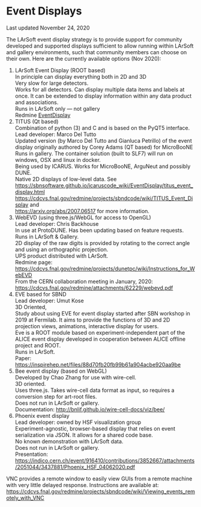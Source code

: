 # Event Displays

Last updated November 24, 2020

The LArSoft event display strategy is to provide support for community developed and supported displays sufficient to allow running within LArSoft and gallery environments, such that community members can choose on their own. Here are the currently available options (Nov 2020):

1.  LArSoft Event Display (ROOT based)  
    In principle can display everything both in 2D and 3D  
    Very slow for large detectors.  
    Works for all detectors. Can display multiple data items and labels at once. It can be extended to display information within any data product and associations.  
    Runs in LArSoft only — not gallery  
    Redmine [EventDisplay](EventDisplay)
2.  TITUS (Qt based)  
    Combination of python (3) and C and is based on the PyQT5 interface.  
    Lead developer: Marco Del Tutto  
    Updated version (by Marco Del Tutto and Gianluca Petrillo) of the event display originally authored by Corey Adams (QT based) for MicroBooNE  
    Runs in gallery. The container solution (built to SLF7) will run on windows, OSX and linux in docker.  
    Being used by ICARUS. Works for MicroBooNE, ArguNeut and possibly DUNE.  
    Native 2D displays of low-level data. See  
    https://sbnsoftware.github.io/icaruscode_wiki/EventDisplay/titus_event_display.html  
    https://cdcvs.fnal.gov/redmine/projects/sbndcode/wiki/TITUS_Event_Display and  
    https://arxiv.org/abs/2007.06517 for more information.
3.  WebEVD (using three.js/WebGL for access to OpenGL)  
    Lead developer: Chris Backhouse  
    In use at ProtoDUNE. Has been updating based on feature requests.  
    Runs in LArSoft & Gallery.  
    2D display of the raw digits is provided by rotating to the correct angle and using an orthographic projection.  
    UPS product distributed with LArSoft.  
    Redmine page: https://cdcvs.fnal.gov/redmine/projects/dunetpc/wiki/Instructions_for_WebEVD  
    From the CERN collaboration meeting in January, 2020: https://cdcvs.fnal.gov/redmine/attachments/62229/webevd.pdf
4.  EVE based for SBND  
    Lead developer: Umut Kose  
    3D Oriented,  
    Study about using EVE for event display started after SBN workshop in 2019 at Fermilab. It aims to provide the functions of 3D and 2D projection views, animations, interactive display for users.  
    Eve is a ROOT module based on experiment-independent part of the ALICE event display developed in cooperation between ALICE offline project and ROOT.  
    Runs in LArSoft.  
    Paper: https://inspirehep.net/files/88d70fb20fb99b61a904acbe920aa9be
5.  Bee event display (based on WebGL)  
    Developed by Chao Zhang for use with wire-cell.  
    3D oriented.  
    Uses three.js. Takes wire-cell data format as input, so requires a conversion step for art-root files.  
    Does not run in LArSoft or gallery.  
    Documentation: http://bnlif.github.io/wire-cell-docs/viz/bee/
6.  Phoenix event display  
    Lead developer: owned by HSF visualization group  
    Experiment-agnostic, browser-based display that relies on event serialization via JSON. It allows for a shared code base.  
    No known demonstration with LArSoft data.  
    Does not run in LArSoft or gallery.  
    Presentation: https://indico.cern.ch/event/916410/contributions/3852667/attachments/2051044/3437881/Phoenix_HSF_04062020.pdf

VNC provides a remote window to easily view GUIs from a remote machine with very little delayed response. Instructions are available at: https://cdcvs.fnal.gov/redmine/projects/sbndcode/wiki/Viewing_events_remotely_with_VNC
